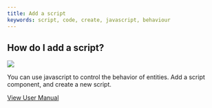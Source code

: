 ```yaml
---
title: Add a script
keywords: script, code, create, javascript, behaviour
---
```


## How do I add a script?

<img src="https://playcanvas.com/static-assets/instructions/add-new-script.gif"/>

You can use javascript to control the behavior of entities. Add a script component, and create a new script.

<a class="docs" href="http://developer.playcanvas.com/en/user-manual/scripting/creating-new/" target="_blank">View User Manual</a>
